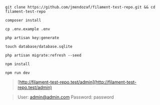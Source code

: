 ```
git clone https://github.com/jmendozaf/filament-test-repo.git && cd filament-test-repo
```
```
composer install
```
```
cp .env.example .env
```
```
php artisan key:generate
```
```
touch database/database.sqlite
```
```
php artisan migrate:refresh --seed
```
```
npm install
```
```
npm run dev
```
> [http://filament-test-repo.test/admin](http://filament-test-repo.test/admin)

> User: admin@admin.com 
> Password: password



